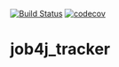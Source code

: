 [![Build Status](https://travis-ci.org/lanasergeeva/job4j_tracker.svg?branch=master)](https://travis-ci.org/lanasergeeva/job4j_tracker)
[![codecov](https://codecov.io/gh/lanasergeeva/job4j_tracker/branch/master/graph/badge.svg?token=GBWFNUBGUK)](https://codecov.io/gh/lanasergeeva/job4j_tracker) 
# job4j_tracker